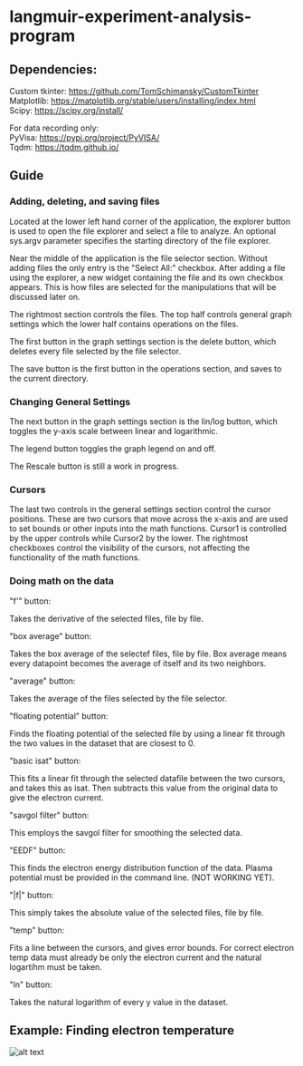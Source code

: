 # langmuir-experiment-analysis-program

## Dependencies:

Custom tkinter: https://github.com/TomSchimansky/CustomTkinter  
Matplotlib: https://matplotlib.org/stable/users/installing/index.html  
Scipy: https://scipy.org/install/  

For data recording only:  
PyVisa: https://pypi.org/project/PyVISA/  
Tqdm: https://tqdm.github.io/  

## Guide

### Adding, deleting, and saving files

Located at the lower left hand corner of the application, the explorer button is used to open the file explorer and select a file to analyze. An optional sys.argv parameter specifies the starting directory of the file explorer.

Near the middle of the application is the file selector section. Without adding files the only entry is the "Select All:" checkbox. After adding a file using the explorer, a new widget containing the file and its own checkbox appears. This is how files are selected for the manipulations that will be discussed later on.

The rightmost section controls the files. The top half controls general graph settings which the lower half contains operations on the files.

The first button in the graph settings section is the delete button, which deletes every file selected by the file selector.

The save button is the first button in the operations section, and saves to the current directory.


### Changing General Settings

The next button in the graph settings section is the lin/log button, which toggles the y-axis scale between linear and logarithmic.

The legend button toggles the graph legend on and off.

The Rescale button is still a work in progress.


### Cursors

The last two controls in the general settings section control the cursor positions. These are two cursors that move across the x-axis and are used to set bounds or other inputs into the math functions. Cursor1 is controlled by the upper controls while Cursor2 by the lower. The rightmost checkboxes control the visibility of the cursors, not affecting the functionality of the math functions.


### Doing math on the data

"f'" button:

Takes the derivative of the selected files, file by file.

"box average" button:

Takes the box average of the selectef files, file by file.
Box average means every datapoint becomes the average of itself and its two neighbors.

"average" button:
 
Takes the average of the files selected by the file selector.

"floating potential" button:

Finds the floating potential of the selected file by using a linear fit through the two values in the dataset that are closest to 0.

"basic isat" button:

This fits a linear fit through the selected datafile between the two cursors, and takes this as isat. Then subtracts this value from the original data to give the electron current.

"savgol filter" button:

This employs the savgol filter for smoothing the selected data.

"EEDF" button:

This finds the electron energy distribution function of the data. Plasma potential must be provided in the command line. (NOT WORKING YET).

"|f|" button:

This simply takes the absolute value of the selected files, file by file.

"temp" button:

Fits a line between the cursors, and gives error bounds. For correct electron temp data must already be only the electron current and the natural logartihm must be taken.

"ln" button:

Takes the natural logarithm of every y value in the dataset.


## Example: Finding electron temperature

![alt text](https://github.com/Theallpro1/langmuir-experiment-analysis-program/tree/main/ExampleImages/first_step.png?raw=true)
